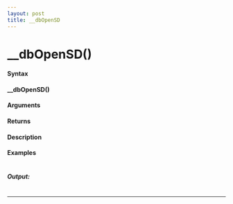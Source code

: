 ```yaml
---
layout: post
title: __dbOpenSD
---
```


# __dbOpenSD()


#### Syntax

#### __dbOpenSD()

#### Arguments

#### Returns

#### Description

#### Examples

```

```

##### Output:

```

```

---